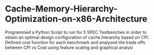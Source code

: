 # Cache-Memory-Hierarchy-Optimization-on-x86-Architecture
Programmed a Python Script to run for 5 SPEC Testbenches in order to obtain an optimal design configuration of cache hierarchy based on CPI.  
Defined cost function for each benchmark and analyzed the trade offs between CPI vs Cost using feature scaling and graphical analysi
